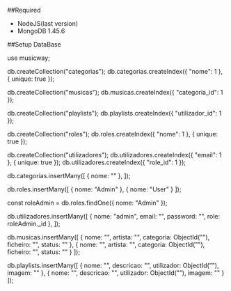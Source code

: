 
##Required 
- NodeJS(last version)
- MongoDB 1.45.6 


##Setup DataBase

use musicway;


db.createCollection("categorias");
db.categorias.createIndex({ "nome": 1 }, { unique: true });

db.createCollection("musicas");
db.musicas.createIndex({ "categoria_id": 1 });

db.createCollection("playlists");
db.playlists.createIndex({ "utilizador_id": 1 });

db.createCollection("roles");
db.roles.createIndex({ "nome": 1 }, { unique: true });

db.createCollection("utilizadores");
db.utilizadores.createIndex({ "email": 1 }, { unique: true });
db.utilizadores.createIndex({ "role_id": 1 });

db.categorias.insertMany([
  { nome: "" },
]);

db.roles.insertMany([
  { nome: "Admin" },
  { nome: "User" }
]);

const roleAdmin = db.roles.findOne({ nome: "Admin" });

db.utilizadores.insertMany([
   { nome: "admin", email: "", password: "", role: roleAdmin._id },
]);

db.musicas.insertMany([
  { nome: "", artista: "", categoria: ObjectId(""), ficheiro: "", status: "" },
  { nome: "", artista: "", categoria: ObjectId(""), ficheiro: "", status: "" }
]);

db.playlists.insertMany([
  { nome: "", descricao: "", utilizador: ObjectId(""), imagem: "" },
  { nome: "", descricao: "", utilizador: ObjectId(""), imagem: "" }
]);


